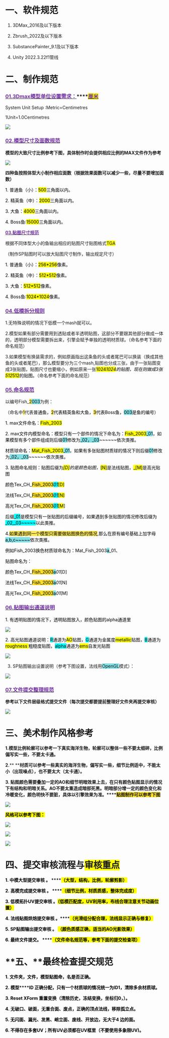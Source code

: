 # **一、软件规范**
1. 3DMax_2016及以下版本

2. Zbrush_2022及以下版本

3. SubstancePainter_9.1及以下版本

4. Unity 2022.3.22f1管线

# **二、制作规范**
### **<u><font style="color:rgb(112,48,160);">01.3Dmax模型单位设置需求：</font></u>****<u><font style="color:rgb(112,48,160);background-color:rgb(255,255,0);">厘米</font></u>**
System Unit Setup :Metric=Centimetres

1Unit=1.0Centimetres

![](https://cdn.nlark.com/yuque/0/2024/png/44787879/1722247073596-7f7758c4-f7d5-4f8e-9420-254e32e4d9f5.png)

### **<u><font style="color:rgb(112,48,160);">02.模型尺寸及面数规范</font></u>**
**模型的大致尺寸比例参考下图，具体制作时会提供相应比例的MAX文件作为参考**

![](https://cdn.nlark.com/yuque/0/2024/jpeg/44787879/1722252250307-ec452fdb-a49f-4cdb-b6bc-38e62040995d.jpeg)

**四种鱼按照体型大小制作相应面数（根据效果面数可以减少一些，尽量不要增加面数）**

<font style="color:rgb(0,0,0);">1.</font><font style="color:rgb(0,0,0);"> </font><font style="color:rgb(0,0,0);">普通鱼（小）：</font><font style="color:rgb(0,0,0);background-color:rgb(255,255,0);">500</font><font style="color:rgb(0,0,0);">三角面以内。</font>

<font style="color:rgb(0,0,0);">2.</font><font style="color:rgb(0,0,0);"> </font><font style="color:rgb(0,0,0);">精英鱼（中）：</font><font style="color:rgb(0,0,0);background-color:rgb(255,255,0);">2000</font><font style="color:rgb(0,0,0);">三角面以内。</font>

<font style="color:rgb(0,0,0);">3.</font><font style="color:rgb(0,0,0);"> </font><font style="color:rgb(0,0,0);">大鱼：</font><font style="color:rgb(0,0,0);background-color:rgb(255,255,0);">4000</font><font style="color:rgb(0,0,0);">三角面以内。</font>

<font style="color:rgb(0,0,0);">4. Boss鱼:</font><font style="color:rgb(0,0,0);background-color:rgb(255,255,0);">15000</font><font style="color:rgb(0,0,0);">三角面以内。  
</font>

**<u><font style="color:rgb(112,48,160);">03.贴图尺寸规范</font></u>**

根据不同体型大小的鱼输出相应的贴图尺寸贴图格式<font style="background-color:rgb(255,255,0);">TGA</font>

（制作SP贴图时可以放大贴图尺寸制作，输出规定尺寸）

<font style="color:rgb(0,0,0);">1.</font><font style="color:rgb(0,0,0);"> </font><font style="color:rgb(0,0,0);">普通鱼（小）：</font><font style="color:rgb(0,0,0);background-color:rgb(255,255,0);">256*256</font><font style="color:rgb(0,0,0);">像素。</font>

<font style="color:rgb(0,0,0);">2.</font><font style="color:rgb(0,0,0);"> </font><font style="color:rgb(0,0,0);">精英鱼（中）：</font><font style="color:rgb(0,0,0);background-color:rgb(255,255,0);">512*512</font><font style="color:rgb(0,0,0);">像素。</font>

<font style="color:rgb(0,0,0);">3.</font><font style="color:rgb(0,0,0);"> </font><font style="color:rgb(0,0,0);">大鱼：</font><font style="color:rgb(0,0,0);background-color:rgb(255,255,0);">512*512</font><font style="color:rgb(0,0,0);">像素。</font>

<font style="color:rgb(0,0,0);">4.</font><font style="color:rgb(0,0,0);"> </font><font style="color:rgb(0,0,0);">Boss鱼:</font><font style="color:rgb(0,0,0);background-color:rgb(255,255,0);">1024*1024</font><font style="color:rgb(0,0,0);">像素。</font>

### **<u><font style="color:rgb(112,48,160);">04.低模拆分规则</font></u>**
1.无特殊说明的情况下低模一个mash就可以。

2.模型如果有部分需要用到透贴或者半透明贴图，这部分不要跟其他部分做成一体的，透明部分模型需要拆出来，引擎会赋予单独的透明材质球。（命名参考下面的命名规范）

3.如果模型有换装需求的，例如原画指出这条鱼的头或者尾巴可以换装（换成其他鱼的头或者尾巴），那么模型要分为三个mash,贴图也分成三张，由于一张贴图变成3张贴图，贴图尺寸也要缩小，例如原来一张<font style="color:rgb(0,0,0);background-color:rgb(255,255,0);">1024*1024</font><font style="color:rgb(0,0,0);">的贴图，现在则做成3张</font><font style="color:rgb(0,0,0);background-color:rgb(255,255,0);">512*512</font><font style="color:rgb(0,0,0);">的贴图。</font>（命名参考下面的命名规范）

### **<u><font style="color:rgb(112,48,160);">05.命名规范</font></u>**
以编号Fish_<font style="background-color:#FCE75A;">2</font><font style="background-color:#81DFE4;">003</font>为例：

（命名中<font style="background-color:#FCE75A;">1</font>代表<font style="color:rgb(0,0,0);">普通鱼，</font><font style="color:rgb(0,0,0);background-color:#FCE75A;">2</font><font style="color:rgb(0,0,0);">代表精英鱼和大鱼，</font><font style="color:rgb(0,0,0);background-color:#FCE75A;">3</font><font style="color:rgb(0,0,0);">代表Boss鱼，</font><font style="color:rgb(0,0,0);background-color:#81DFE4;">003</font><font style="color:rgb(0,0,0);">是鱼的编号）</font>

<font style="color:rgb(0,0,0);">1. max文件命名：</font><font style="color:rgb(0,0,0);background-color:rgb(255,255,0);">Fish_2003</font>

<font style="color:rgb(0,0,0);">2. max文件内模型命名：模型只有一个部件的情况下命名为：</font><font style="color:rgb(0,0,0);background-color:rgb(255,255,0);">Fish_2003</font><font style="color:rgb(0,0,0);background-color:#81DFE4;">_01</font><font style="color:rgb(0,0,0);">，如果模型有多个部件组成则后缀</font><font style="color:rgb(0,0,0);background-color:#81DFE4;">01</font><font style="color:rgb(0,0,0);">修改为</font><font style="color:rgb(0,0,0);background-color:#81DFE4;">_02，_03</font><font style="color:rgb(0,0,0);">~~~~~~依次类推。</font>

<font style="color:rgb(0,0,0);">材质球命名：</font><font style="color:rgb(0,0,0);background-color:rgb(255,255,0);">Mat_Fish_2003</font><font style="color:rgb(0,0,0);background-color:#81DFE4;">_01</font><font style="color:rgb(0,0,0);">，如果有多张贴图材质球的情况下则后缀</font><font style="color:rgb(0,0,0);background-color:#81DFE4;">01</font><font style="color:rgb(0,0,0);">修改为</font><font style="color:rgb(0,0,0);background-color:#81DFE4;">_02，_03</font><font style="color:rgb(0,0,0);">~~~~~~依次类推。</font>

<font style="color:rgb(0,0,0);">3. 贴图命名规则：贴图后缀为</font><font style="color:rgb(0,0,0);background-color:rgb(255,255,0);">_[D]</font><font style="color:rgb(0,0,0);">的是颜色贴图，</font><font style="color:rgb(0,0,0);background-color:rgb(255,255,0);">_[N]</font><font style="color:rgb(0,0,0);">是法线贴图，</font><font style="color:rgb(0,0,0);background-color:rgb(255,255,0);">_[M]</font><font style="color:rgb(0,0,0);">是高光贴图</font>

<font style="color:rgb(0,0,0);">颜色Tex_CH_</font><font style="color:rgb(0,0,0);background-color:#FBDE28;">Fish_2003</font><font style="color:rgb(0,0,0);background-color:rgb(0,255,255);">_01</font><font style="color:rgb(0,0,0);background-color:rgb(255,255,0);">_[D]</font>

<font style="color:rgb(0,0,0);">法线Tex_CH_</font><font style="color:rgb(0,0,0);background-color:#FBDE28;">Fish_2003</font><font style="color:rgb(0,0,0);background-color:rgb(0,255,255);">_01</font><font style="color:rgb(0,0,0);background-color:rgb(255,255,0);">_[N]</font>

<font style="color:rgb(0,0,0);">高光Tex_CH_</font><font style="color:rgb(0,0,0);background-color:#FBDE28;">Fish_2003</font><font style="color:rgb(0,0,0);background-color:rgb(0,255,255);">_01</font><font style="color:rgb(0,0,0);background-color:rgb(255,255,0);">_[M</font><font style="color:rgb(0,0,0);">]</font>

<font style="color:rgb(0,0,0);">后缀</font><font style="color:rgb(0,0,0);background-color:rgb(0,255,255);">_01</font><font style="color:rgb(0,0,0);">是模型只有一张贴图的后缀编号，如果遇到多张贴图的情况修改后缀为</font><font style="color:rgb(0,0,0);background-color:rgb(0,255,255);">_02,_03~~~~~</font><font style="color:rgb(0,0,0);">以此类推。</font>

<font style="color:rgb(0,0,0);">4.</font><font style="color:rgb(0,0,0);background-color:#FCE75A;">如果遇到同一个模型只需要做贴图换色的情况</font><font style="color:rgb(0,0,0);">,那么在原有编号基础上加字母</font><font style="color:rgb(0,0,0);background-color:#81DFE4;">a,b,c~~~~~</font><font style="color:rgb(0,0,0);">依次类推。</font>

<font style="color:rgb(0,0,0);">例如Fish_2003换色材质球命名为：Mat_Fish_2003</font><font style="color:rgb(0,0,0);background-color:#81DFE4;">a</font><font style="color:rgb(0,0,0);">_01、</font>

<font style="color:rgb(0,0,0);">贴图命名为：</font>

<font style="color:rgb(0,0,0);">颜色Tex_CH_</font><font style="color:rgb(0,0,0);background-color:#FBDE28;">Fish_2003</font><font style="color:rgb(0,0,0);background-color:#81DFE4;">a</font><font style="color:rgb(0,0,0);">_01_[D]</font>

<font style="color:rgb(0,0,0);">法线Tex_CH_</font><font style="color:rgb(0,0,0);background-color:#FBDE28;">Fish_2003</font><font style="color:rgb(0,0,0);background-color:#81DFE4;">a</font><font style="color:rgb(0,0,0);">_01_[N]</font>

<font style="color:rgb(0,0,0);">高光Tex_CH_</font><font style="color:rgb(0,0,0);background-color:#FBDE28;">Fish_2003</font><font style="color:rgb(0,0,0);background-color:#81DFE4;">a</font><font style="color:rgb(0,0,0);">_01_[M]     </font>

### **<u><font style="color:rgb(112,48,160);">06.贴图输出通道说明</font></u>**
<font style="color:rgb(0,0,0);">1.</font><font style="color:rgb(0,0,0);"> </font><font style="color:rgb(0,0,0);">有透明贴图的情况下，透明贴图放入，颜色贴图的</font><font style="color:rgb(0,0,0);">alpha通道里</font>

![](https://cdn.nlark.com/yuque/0/2024/png/44787879/1722248574153-5657fd94-f959-4232-b7db-522480af790c.png)

<font style="color:rgb(0,0,0);">2.</font><font style="color:rgb(0,0,0);"> </font><font style="color:rgb(0,0,0);">高光贴图通道说明：</font><font style="color:rgb(0,0,0);background-color:rgb(0,255,255);">R</font><font style="color:rgb(0,0,0);">通道为</font><font style="color:rgb(0,0,0);background-color:rgb(255,255,0);">AO</font><font style="color:rgb(0,0,0);">贴图，</font><font style="color:rgb(0,0,0);background-color:rgb(0,255,255);">G</font><font style="color:rgb(0,0,0);">通道为金属度</font><font style="color:rgb(0,0,0);background-color:rgb(255,255,0);">metallic</font><font style="color:rgb(0,0,0);">贴图，</font><font style="color:rgb(0,0,0);background-color:rgb(0,255,255);">B</font><font style="color:rgb(0,0,0);">通道为</font><font style="color:rgb(0,0,0);background-color:rgb(255,255,0);">roughness </font><font style="color:rgb(0,0,0);">粗糙度贴图，</font><font style="color:rgb(0,0,0);background-color:rgb(0,255,255);">alpha</font><font style="color:rgb(0,0,0);">通道为</font><font style="color:rgb(0,0,0);background-color:rgb(255,255,0);">ems</font><font style="color:rgb(0,0,0);">自发光贴图</font>

![](https://cdn.nlark.com/yuque/0/2024/png/44787879/1722248586117-8bc48f04-ca77-4c87-b710-036f4564f44e.png)

3. SP贴图输出设置说明（参考下图设置，法线用<font style="background-color:#81DFE4;">OpenGL</font>模式）：

![](https://cdn.nlark.com/yuque/0/2024/jpeg/44787879/1722306854514-4d0605ed-3e18-4c45-9dd0-247114be6982.jpeg)

### **<u><font style="color:rgb(112,48,160);">07.文件提交整理规范</font></u>**
**参考以下文件层级格式提交文件（每次提交都要提前整理好文件夹再提交审核）**

![](https://cdn.nlark.com/yuque/0/2024/jpeg/44787879/1722248902836-618ecba1-ece3-493f-8c03-b1181047666e.jpeg)

# **三、美术制作风格参考**
**1.模型比例轮廓可以参考一下真实海洋生物，轮廓可以整体一些不要太细碎，比例偏写实一些，不要太卡通。**

**2.**** ****材质可以参考一些真实的海洋生物，偏写实一些，细节比例适中，不能太小（出现噪点），也不要太大（太卡通）。**

**3. 贴图颜色需要叠加一定的AO和细节明暗效果上去，在只有颜色贴图显示的情况下有结构和明暗关系。AO不要太重造成暗部死黑。明暗部分增一定的颜色变化和冷暖变化，颜色明快不要脏，具体以引擎效果为准。****<font style="background-color:#FBDE28;">贴图制作可以参考下图</font>**

![](https://cdn.nlark.com/yuque/0/2024/png/44787879/1722307225846-8af1fc66-cb63-4920-8dc1-f74035d991de.png)

**<font style="color:rgb(0,0,0);background-color:rgb(255,255,0);">风格可以参考下图：</font>**

![](https://cdn.nlark.com/yuque/0/2024/png/44787879/1722251877559-9ac42fdc-fa55-4369-8a18-25806a659910.png)

![](https://cdn.nlark.com/yuque/0/2024/png/44787879/1722251889122-0ce72620-4137-4fb6-bd40-1adfb30b8323.png)

![](https://cdn.nlark.com/yuque/0/2024/png/43298529/1722147241073-2cae854f-52fb-4d54-a400-0ae2fbea137a.png)



# **四、****提交审核流程与****<font style="background-color:rgb(255,255,0);">审核重点</font>**
**<font style="color:rgb(0,0,0);">1. 中模大型提交审核 。    </font>****<font style="color:rgb(0,0,0);background-color:rgb(255,255,0);">（大型，结构，比例，轮廓剪影）</font>**

**<font style="color:rgb(0,0,0);">2. 高模完成提交审核   。  </font>****<font style="color:rgb(0,0,0);background-color:rgb(255,255,0);">（细节比例，材质质感，整体完成度）</font>**

**<font style="color:rgb(0,0,0);">3. 低模拓扑UV提交审核 。</font>****<font style="color:rgb(0,0,0);background-color:rgb(255,255,0);">（低模匹配度，</font>****<font style="color:rgb(0,0,0);background-color:rgb(255,255,0);">UV利用率，布线合理注意关节动画位置）</font>**

**<font style="color:rgb(0,0,0);">4. 法线贴图烘焙提交审核 。</font>****<font style="color:rgb(0,0,0);background-color:rgb(255,255,0);">（光滑组分配合理，法线显示正确与修复）</font>**

**<font style="color:rgb(0,0,0);">5. SP贴图输出提交审核  。 </font>****<font style="color:rgb(0,0,0);background-color:rgb(255,255,0);">（颜色质感正确，适当的</font>****<font style="color:rgb(0,0,0);background-color:rgb(255,255,0);">AO光影效果）</font>**

**<font style="color:rgb(0,0,0);">6. 最终文件提交。          </font>****<font style="color:rgb(0,0,0);background-color:rgb(255,255,0);">（文件命名规范等，参考下面的提交检查项）</font>**



# **五、****最终检查提交规范**
**<font style="color:rgb(0,0,0);">1.</font>****<font style="color:rgb(0,0,0);"> </font>****<font style="color:rgb(0,0,0);">文件夹，文件，模型贴图命，名是否正确。</font>**

**<font style="color:rgb(0,0,0);">2.</font>****<font style="color:rgb(0,0,0);"> </font>****<font style="color:rgb(0,0,0);">模型</font>****<font style="color:rgb(0,0,0);">ID 正确分配，只有一个材质球的情况统一为ID1，清除多余材质球。</font>**

**<font style="color:rgb(0,0,0);">3.</font>****<font style="color:rgb(0,0,0);"> </font>****<font style="color:rgb(0,0,0);">Reset XForm 重置变换（清除历史，冻结变换，坐标归0，）。</font>**

**<font style="color:rgb(0,0,0);">4.</font>****<font style="color:rgb(0,0,0);"> </font>****<font style="color:rgb(0,0,0);">无破口、破面，无重合面、废点，正确的顶点法线，移除孤立点。</font>**

**<font style="color:rgb(0,0,0);">5.</font>****<font style="color:rgb(0,0,0);"> </font>****<font style="color:rgb(0,0,0);">无闪面、漏光、发黑、峭立面、</font>****<font style="color:rgb(0,0,0);">废线、开放边，无大于</font>****<font style="color:rgb(0,0,0);">4 边的面。</font>**

**<font style="color:rgb(0,0,0);">6. 不得存在多套UV；所有UV必须都在UV框里（不要使用多象限UV)。</font>**

